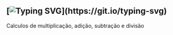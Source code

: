 [![Typing SVG](https://readme-typing-svg.demolab.com?font=Silkscreen&size=25&pause=970&color=F7DC00&background=FFB10427&vCenter=true&width=475&lines=Opera%C3%A7%C3%B5es+b%C3%A1sicas+da+aritm%C3%A9tica_;%2B+-+x+%C3%B7_)](https://git.io/typing-svg)
---
Calculos de multiplicação, adição, subtração e divisão
